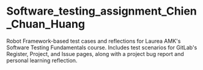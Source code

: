 # Software_testing_assignment_Chien_Chuan_Huang
Robot Framework-based test cases and reflections for Laurea AMK's Software Testing Fundamentals course. Includes test scenarios for GitLab's Register, Project, and Issue pages, along with a project bug report and personal learning reflection.
